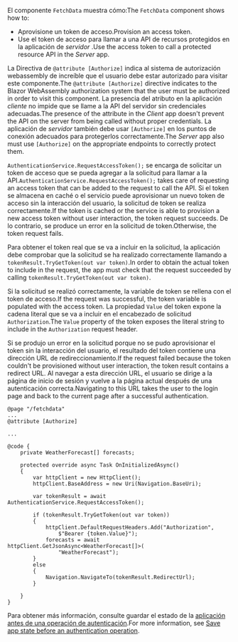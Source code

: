 <span data-ttu-id="aca4b-101">El componente `FetchData` muestra cómo:</span><span class="sxs-lookup"><span data-stu-id="aca4b-101">The `FetchData` component shows how to:</span></span>

* <span data-ttu-id="aca4b-102">Aprovisione un token de acceso.</span><span class="sxs-lookup"><span data-stu-id="aca4b-102">Provision an access token.</span></span>
* <span data-ttu-id="aca4b-103">Use el token de acceso para llamar a una API de recursos protegidos en la aplicación de *servidor* .</span><span class="sxs-lookup"><span data-stu-id="aca4b-103">Use the access token to call a protected resource API in the *Server* app.</span></span>

<span data-ttu-id="aca4b-104">La Directiva de `@attribute [Authorize]` indica al sistema de autorización webassembly de increíble que el usuario debe estar autorizado para visitar este componente.</span><span class="sxs-lookup"><span data-stu-id="aca4b-104">The `@attribute [Authorize]` directive indicates to the Blazor WebAssembly authorization system that the user must be authorized in order to visit this component.</span></span> <span data-ttu-id="aca4b-105">La presencia del atributo en la aplicación *cliente* no impide que se llame a la API del servidor sin credenciales adecuadas.</span><span class="sxs-lookup"><span data-stu-id="aca4b-105">The presence of the attribute in the *Client* app doesn't prevent the API on the server from being called without proper credentials.</span></span> <span data-ttu-id="aca4b-106">La aplicación de *servidor* también debe usar `[Authorize]` en los puntos de conexión adecuados para protegerlos correctamente.</span><span class="sxs-lookup"><span data-stu-id="aca4b-106">The *Server* app also must use `[Authorize]` on the appropriate endpoints to correctly protect them.</span></span>

<span data-ttu-id="aca4b-107">`AuthenticationService.RequestAccessToken();` se encarga de solicitar un token de acceso que se pueda agregar a la solicitud para llamar a la API.</span><span class="sxs-lookup"><span data-stu-id="aca4b-107">`AuthenticationService.RequestAccessToken();` takes care of requesting an access token that can be added to the request to call the API.</span></span> <span data-ttu-id="aca4b-108">Si el token se almacena en caché o el servicio puede aprovisionar un nuevo token de acceso sin la interacción del usuario, la solicitud de token se realiza correctamente.</span><span class="sxs-lookup"><span data-stu-id="aca4b-108">If the token is cached or the service is able to provision a new access token without user interaction, the token request succeeds.</span></span> <span data-ttu-id="aca4b-109">De lo contrario, se produce un error en la solicitud de token.</span><span class="sxs-lookup"><span data-stu-id="aca4b-109">Otherwise, the token request fails.</span></span>

<span data-ttu-id="aca4b-110">Para obtener el token real que se va a incluir en la solicitud, la aplicación debe comprobar que la solicitud se ha realizado correctamente llamando a `tokenResult.TryGetToken(out var token)`.</span><span class="sxs-lookup"><span data-stu-id="aca4b-110">In order to obtain the actual token to include in the request, the app must check that the request succeeded by calling `tokenResult.TryGetToken(out var token)`.</span></span> 

<span data-ttu-id="aca4b-111">Si la solicitud se realizó correctamente, la variable de token se rellena con el token de acceso.</span><span class="sxs-lookup"><span data-stu-id="aca4b-111">If the request was successful, the token variable is populated with the access token.</span></span> <span data-ttu-id="aca4b-112">La propiedad `Value` del token expone la cadena literal que se va a incluir en el encabezado de solicitud `Authorization`.</span><span class="sxs-lookup"><span data-stu-id="aca4b-112">The `Value` property of the token exposes the literal string to include in the `Authorization` request header.</span></span>

<span data-ttu-id="aca4b-113">Si se produjo un error en la solicitud porque no se pudo aprovisionar el token sin la interacción del usuario, el resultado del token contiene una dirección URL de redireccionamiento.</span><span class="sxs-lookup"><span data-stu-id="aca4b-113">If the request failed because the token couldn't be provisioned without user interaction, the token result contains a redirect URL.</span></span> <span data-ttu-id="aca4b-114">Al navegar a esta dirección URL, el usuario se dirige a la página de inicio de sesión y vuelve a la página actual después de una autenticación correcta.</span><span class="sxs-lookup"><span data-stu-id="aca4b-114">Navigating to this URL takes the user to the login page and back to the current page after a successful authentication.</span></span>

```razor
@page "/fetchdata"
...
@attribute [Authorize]

...

@code {
    private WeatherForecast[] forecasts;

    protected override async Task OnInitializedAsync()
    {
        var httpClient = new HttpClient();
        httpClient.BaseAddress = new Uri(Navigation.BaseUri);

        var tokenResult = await AuthenticationService.RequestAccessToken();

        if (tokenResult.TryGetToken(out var token))
        {
            httpClient.DefaultRequestHeaders.Add("Authorization", 
                $"Bearer {token.Value}");
            forecasts = await httpClient.GetJsonAsync<WeatherForecast[]>(
                "WeatherForecast");
        }
        else
        {
            Navigation.NavigateTo(tokenResult.RedirectUrl);
        }

    }
}
```

<span data-ttu-id="aca4b-115">Para obtener más información, consulte guardar el estado de la [aplicación antes de una operación de autenticación](xref:security/blazor/webassembly/additional-scenarios#save-app-state-before-an-authentication-operation).</span><span class="sxs-lookup"><span data-stu-id="aca4b-115">For more information, see [Save app state before an authentication operation](xref:security/blazor/webassembly/additional-scenarios#save-app-state-before-an-authentication-operation).</span></span>
